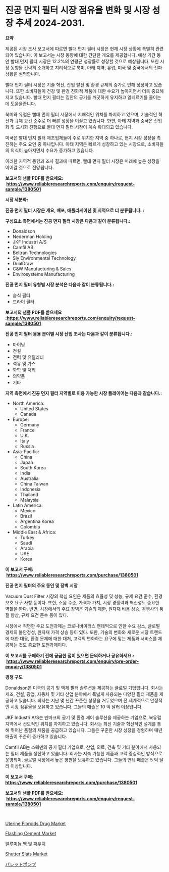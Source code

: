 <p><h1>진공 먼지 필터 시장 점유율 변화 및 시장 성장 추세 2024-2031.</h1></p><p><strong>요약</strong></p>
<p><p>제공된 시장 조사 보고서에 따르면 빨대 먼지 필터 시장은 현재 시장 상황에 특별히 관련되어 있습니다. 이 보고서는 시장 동향에 대한 간단한 개요를 제공합니다.  예상 기간 동안 빨대 먼지 필터 시장은 12.2%의 연평균 성장률로 성장할 것으로 예상됩니다. 또한 시장 동향을 간략히 소개하고 지리적으로 북미, 아태 지역, 유럽, 미국 및 중국에서의 전파 상황을 설명합니다.</p><p>빨대 먼지 필터 시장은 기술 혁신, 산업 발전 및 환경 규제의 증가로 인해 성장하고 있습니다. 또한 소비자들이 건강 및 환경 친화적 제품에 대한 수요가 높아지면서 더욱 중요해지고 있습니다. 빨대 먼지 필터는 집안의 공기를 깨끗하게 유지하고 알레르기를 줄이는 데 도움을줍니다.</p><p>북미와 유럽은 빨대 먼지 필터 시장에서 지배적인 위치를 차지하고 있으며, 기술적인 혁신과 규제 요건 준수로 더 빠른 성장을 이끌고 있습니다. 한편, 아태 지역과 중국은 산업화 및 도시화 진행으로 빨대 먼지 필터 시장이 계속 확대되고 있습니다.</p><p>미국은 빨대 먼지 필터 제조업체들이 주로 위치한 지역 중 하나로, 현지 시장 성장을 촉진하는 주요 요인 중 하나입니다. 아태 지역은 빠르게 성장하고 있는 시장으로, 소비자들의 의식이 높아지면서 수요가 증가하고 있습니다.</p><p>이러한 지역적 동향과 조사 결과에 따르면, 빨대 먼지 필터 시장은 미래에 높은 성장을 이어갈 것으로 전망됩니다.</p></p>
<p><strong>보고서의 샘플 PDF를 받으세요: &nbsp;<a href="https://www.reliableresearchreports.com/enquiry/request-sample/1380501">https://www.reliableresearchreports.com/enquiry/request-sample/1380501</a></strong></p>
<p><strong>시장 세분화:</strong></p>
<p><strong> 진공 먼지 필터 시장은 개요, 배포, 애플리케이션 및 지역으로 더 분류됩니다. :</strong></p>
<p><strong>구성요소 측면에서는 진공 먼지 필터 시장은 다음과 같이 분류됩니다.:</strong></p>
<p><ul><li>Donaldson</li><li>Nederman Holding</li><li>JKF Industri A/S</li><li>Camfil AB</li><li>Beltran Technologies</li><li>Sly Environmental Technology</li><li>DualDraw</li><li>C&W Manufacturing & Sales</li><li>Envirosystems Manufacturing</li></ul></p>
<p><strong> 진공 먼지 필터 유형별 시장 분석은 다음과 같이 분류됩니다.:</strong></p>
<p><ul><li>습식 필터</li><li>드라이 필터</li></ul></p>
<p><strong>보고서의 샘플 PDF를 받으세요 :<a href="https://www.reliableresearchreports.com/enquiry/request-sample/1380501">https://www.reliableresearchreports.com/enquiry/request-sample/1380501</a></strong></p>
<p><strong> 진공 먼지 필터 응용 분야별 시장 산업 조사는 다음과 같이 분류됩니다.:</strong></p>
<p><ul><li>마이닝</li><li>건설</li><li>전력 및 유틸리티</li><li>석유 및 가스</li><li>화학 및 처리</li><li>의약품</li><li>기타</li></ul></p>
<p><strong>지역 측면에서 진공 먼지 필터 지역별로 이용 가능한 시장 플레이어는 다음과 같습니다.:</strong></p>
<p><ul>
    <li>
        North America:
        <ul>
            <li>United States</li>
            <li>Canada</li>
        </ul>
    </li>
    <li>
        Europe:
        <ul>
            <li>Germany</li>
            <li>France</li>
            <li>U.K.</li>
            <li>Italy</li>
            <li>Russia</li>
        </ul>
    </li>
    <li>
        Asia-Pacific:
        <ul>
            <li>China</li>
            <li>Japan</li>
            <li>South Korea</li>
            <li>India</li>
            <li>Australia</li>
            <li>China Taiwan</li>
            <li>Indonesia</li>
            <li>Thailand</li>
            <li>Malaysia</li>
        </ul>
    </li>
    <li>
        Latin America:
        <ul>
            <li>Mexico</li>
            <li>Brazil</li>
            <li>Argentina Korea</li>
            <li>Colombia</li>
        </ul>
    </li>
    <li>
        Middle East & Africa:
        <ul>
            <li>Turkey</li>
            <li>Saudi</li>
            <li>Arabia</li>
            <li>UAE</li>
            <li>Korea</li>
        </ul>
    </li>
    </ul></p>
<p><strong>이 보고서 구매: &nbsp;<a href="https://www.reliableresearchreports.com/purchase/1380501">https://www.reliableresearchreports.com/purchase/1380501</a></strong></p>
<p><strong>진공 먼지 필터의 주요 동인 및 장벽 시장</strong></p>
<p><p>Vacuum Dust Filter 시장의 핵심 요인은 제품의 효율성 및 성능, 규제 요건 준수, 환경 보호 요구 사항 등이다. 또한, 소음 수준, 가격과 가치, 시장 경쟁력과 혁신성도 중요한 역할을 한다. 반면, 시장에서의 주요 장벽은 기술의 제한, 원자재 비용 상승, 경쟁사의 품질 향상, 규제 요건 준수 등이 있다.</p><p>시장에서 직면한 주요 도전과제는 코로나바이러스 팬데믹으로 인한 수요 감소, 글로벌 경제의 불안정성, 원자재 가격 상승 등이 있다. 또한, 기술의 변화와 새로운 시장 트렌드에 대한 대응, 환경 문제에 대한 대처, 고객의 변화하는 요구에 맞는 제품과 서비스를 제공하는 것도 중요한 도전과제이다.</p></p>
<p><strong>이 보고서를 구매하기 전에 궁금한 점이 있으면 문의하거나 공유하세요.: &nbsp;<a href="https://www.reliableresearchreports.com/enquiry/pre-order-enquiry/1380501">https://www.reliableresearchreports.com/enquiry/pre-order-enquiry/1380501</a></strong></p>
<p><strong>경쟁 구도</strong></p>
<p><p>Donaldson은 미국의 공기 및 액체 필터 솔루션을 제공하는 글로벌 기업입니다. 회사는 제조, 건설, 광업, 자동차 및 기타 산업 분야에서 폭넓게 사용되는 다양한 필터 제품을 제공하고 있습니다. 회사는 지난 몇 년간 꾸준한 성장을 거두었으며 전 세계적으로 안정적인 시장 점유율을 보유하고 있습니다. 그들의 매출은 10 억 달러 이상입니다.</p><p>JKF Industri A/S는 덴마크의 공기 및 환경 제어 솔루션을 제공하는 기업으로, 북유럽 지역에서 선도적인 위치를 차지하고 있습니다. 회사는 최신 기술과 혁신적인 설계를 통해 뛰어난 품질의 제품을 공급하고 있습니다. 그들은 꾸준한 시장 성장을 경험하며 매년 매출이 꾸준히 증가하고 있습니다.</p><p>Camfil AB는 스웨덴의 공기 필터 기업으로, 산업, 의료, 건축 및 기타 분야에서 사용되는 필터 제품을 생산하고 있습니다. 회사는 지속 가능한 제품과 고객 중심적인 방식으로 운영되며, 글로벌 시장에서 높은 평판을 보유하고 있습니다. 그들의 연례 매출은 5 억 달러 이상입니다.</p></p>
<p><strong>이 보고서 구매: &nbsp; <a href="https://www.reliableresearchreports.com/purchase/1380501">https://www.reliableresearchreports.com/purchase/1380501</a></strong></p>
<p><strong>보고서의 샘플 PDF를 받으세요: &nbsp;<a href="https://www.reliableresearchreports.com/enquiry/request-sample/1380501">https://www.reliableresearchreports.com/enquiry/request-sample/1380501</a></strong><strong></strong></p>
<p>&nbsp;</p>
<p><p><a href="https://issuu.com/reportprime-2/docs/uterine-fibroids-drug-market-size-2030.pptx">Uterine Fibroids Drug Market</a></p><p><a href="https://github.com/lylyparadise/Market-Research-Report-List-2/blob/main/flashing-cement-market.md">Flashing Cement Market</a></p><p><a href="https://github.com/vsap75a286l/Market-Research-Report-List-1/blob/main/3844833192949.md">알루미늄 백 및 파우치</a></p><p><a href="https://github.com/GroverBarry/Market-Research-Report-List-4/blob/main/shutter-slats-market.md">Shutter Slats Market</a></p><p><a href="https://github.com/joaejkdzgyljvo6/Market-Research-Report-List-1/blob/main/1393903193165.md">パレットポンプ</a></p></p>